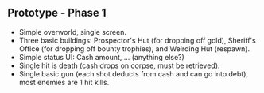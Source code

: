 

Prototype - Phase 1
-------
- Simple overworld, single screen.
- Three basic buildings: Prospector's Hut (for dropping off gold), Sheriff's Office (for dropping off bounty trophies), and Weirding Hut (respawn).
- Simple status UI: Cash amount, ... (anything else?)
- Single hit is death (cash drops on corpse, must be retrieved).
- Single basic gun (each shot deducts from cash and can go into debt), most enemies are 1 hit kills.


